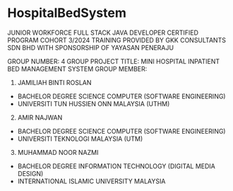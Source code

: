 # HospitalBedSystem

JUNIOR WORKFORCE FULL STACK JAVA DEVELOPER CERTIFIED PROGRAM COHORT 3/2024
TRAINING PROVIDED BY GKK CONSULTANTS SDN BHD
WITH SPONSORSHIP OF YAYASAN PENERAJU

GROUP NUMBER: 4
GROUP PROJECT TITLE: MINI HOSPITAL INPATIENT BED MANAGEMENT SYSTEM
GROUP MEMBER:
1) JAMILIAH BINTI ROSLAN  
- BACHELOR DEGREE SCIENCE COMPUTER (SOFTWARE ENGINEERING) 
- UNIVERSITI TUN HUSSIEN ONN MALAYSIA (UTHM)
2) AMIR NAJWAN 
- BACHELOR DEGREE SCIENCE COMPUTER (SOFTWARE ENGINEERING)
- UNIVERSITI TEKNOLOGI MALAYSIA (UTM)
3) MUHAMMAD NOOR NAZMI 
- BACHELOR DEGREE INFORMATION TECHNOLOGY (DIGITAL MEDIA DESIGN)
- INTERNATIONAL ISLAMIC UNIVERSITY MALAYSIA


